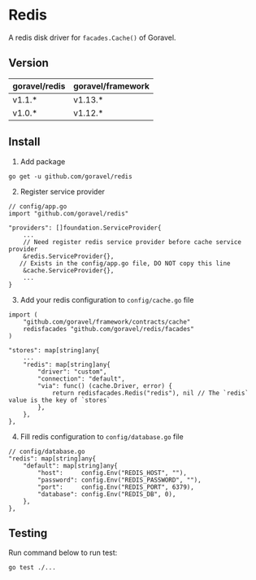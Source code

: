 # Redis

A redis disk driver for `facades.Cache()` of Goravel.

## Version

| goravel/redis  | goravel/framework    |
| ----------     | --------------       |
| v1.1.*         | v1.13.*              |
| v1.0.*         | v1.12.*              |

## Install

1. Add package

```
go get -u github.com/goravel/redis
```

2. Register service provider

```
// config/app.go
import "github.com/goravel/redis"

"providers": []foundation.ServiceProvider{
    ...
    // Need register redis service provider before cache service provider
    &redis.ServiceProvider{},
   // Exists in the config/app.go file, DO NOT copy this line
    &cache.ServiceProvider{},
    ...
}
```

3. Add your redis configuration to `config/cache.go` file

```
import (
    "github.com/goravel/framework/contracts/cache"
    redisfacades "github.com/goravel/redis/facades"
)

"stores": map[string]any{
    ...
    "redis": map[string]any{
        "driver": "custom",
        "connection": "default",
        "via": func() (cache.Driver, error) {
            return redisfacades.Redis("redis"), nil // The `redis` value is the key of `stores`
        },
    },
},
```

4. Fill redis configuration to `config/database.go` file

```
// config/database.go
"redis": map[string]any{
    "default": map[string]any{
        "host":     config.Env("REDIS_HOST", ""),
        "password": config.Env("REDIS_PASSWORD", ""),
        "port":     config.Env("REDIS_PORT", 6379),
        "database": config.Env("REDIS_DB", 0),
    },
},
```

## Testing

Run command below to run test:

```
go test ./...
```
